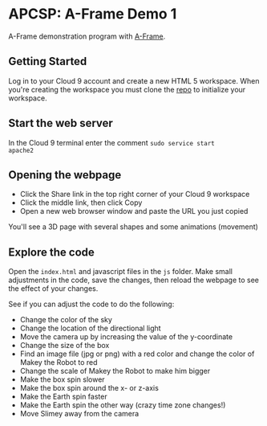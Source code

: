 # APCSP: A-Frame Demo 1

A-Frame demonstration program with [A-Frame](https://aframe.io).

## Getting Started

Log in to your Cloud 9 account and create a new HTML 5 workspace.  When you're creating the workspace you must clone the [repo](https://github.com/JaffeAPCSP/aframe-demo-shapes.git) to initialize your workspace.

## Start the web server

In the Cloud 9 terminal enter the comment <code>sudo service start apache2</code>

## Opening the webpage

* Click the Share link in the top right corner of your Cloud 9 workspace
* Click the middle link, then click Copy
* Open a new web browser window and paste the URL you just copied

You'll see a 3D page with several shapes and some animations (movement)

## Explore the code

Open the <code>index.html</code> and javascript files in the <code>js</code> folder.  Make small adjustments in the code, save the changes, then reload the webpage to see the effect of your changes.

See if you can adjust the code to do the following:

* Change the color of the sky
* Change the location of the directional light
* Move the camera up by increasing the value of the y-coordinate
* Change the size of the box
* Find an image file (jpg or png) with a red color and change the color of Makey the Robot to red
* Change the scale of Makey the Robot to make him bigger
* Make the box spin slower
* Make the box spin around the x- or z-axis
* Make the Earth spin faster
* Make the Earth spin the other way (crazy time zone changes!)
* Move Slimey away from the camera